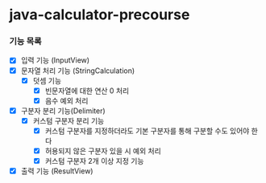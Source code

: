 # java-calculator-precourse

### 기능 목록

- [x] 입력 기능 (InputView)
- [x] 문자열 처리 기능 (StringCalculation)
    - [x] 덧셈 기능
        - [x] 빈문자열에 대한 연산 0 처리
        - [x] 음수 예외 처리
- [x] 구분자 분리 기능(Delimiter)
    - [x] 커스텀 구분자 분리 기능
        - [x] 커스텀 구분자를 지정하더라도 기본 구분자를 통해 구분할 수도 있어야 한다
        - [x] 허용되지 않은 구분자 있을 시 예외 처리
        - [x] 커스텀 구분자 2개 이상 지정 기능
- [x] 출력 기능 (ResultView)
